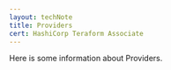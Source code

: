 ```yaml
---
layout: techNote
title: Providers
cert: HashiCorp Teraform Associate
---
```

Here is some information about Providers.